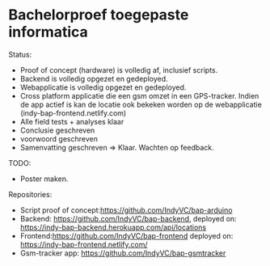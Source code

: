 # Bachelorproef toegepaste informatica
Status: 
- Proof of concept (hardware) is volledig af, inclusief scripts. 
- Backend is volledig opgezet en gedeployed. 
- Webapplicatie is volledig opgezet en gedeployed.
- Cross platform applicatie die een gsm omzet in een GPS-tracker. Indien de app actief is kan de locatie ook bekeken worden op de webapplicatie (indy-bap-frontend.netlify.com)
- Alle field tests + analyses klaar
- Conclusie geschreven
- voorwoord geschreven
- Samenvatting geschreven
=> Klaar. Wachten op feedback. 

TODO:
- Poster maken.

Repositories:
- Script proof of concept:https://github.com/IndyVC/bap-arduino
- Backend: https://github.com/IndyVC/bap-backend, deployed on: https://indy-bap-backend.herokuapp.com/api/locations
- Frontend:https://github.com/IndyVC/bap-frontend deployed on: https://indy-bap-frontend.netlify.com/
- Gsm-tracker app: https://github.com/IndyVC/bap-gsmtracker
